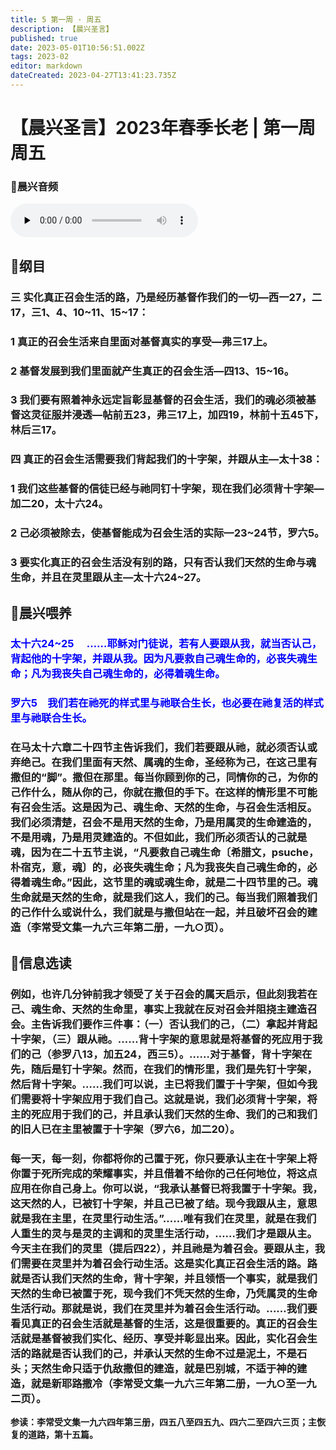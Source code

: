 ```yaml
---
title: 5 第一周 · 周五
description: 【晨兴圣言】
published: true
date: 2023-05-01T10:56:51.002Z
tags: 2023-02
editor: markdown
dateCreated: 2023-04-27T13:41:23.735Z
---
```


# 【晨兴圣言】2023年春季长老 | 第一周周五
### 🎵晨兴音频
<audio id="audio" controls="" preload="none">
      <source id="mp3" src="/2023-02/week1/week1day5.mp3">
</audio>

## 📙纲目

### 三	实化真正召会生活的路，乃是经历基督作我们的一切—西一27，二17，三1、4、10~11、15~17：

### 1	真正的召会生活来自里面对基督真实的享受—弗三17上。

### 2	基督发展到我们里面就产生真正的召会生活—四13、15~16。

### 3	我们要有照着神永远定旨彰显基督的召会生活，我们的魂必须被基督这灵征服并浸透—帖前五23，弗三17上，加四19，林前十五45下，林后三17。

### 四	真正的召会生活需要我们背起我们的十字架，并跟从主—太十38：

### 1	我们这些基督的信徒已经与祂同钉十字架，现在我们必须背十字架—加二20，太十六24。

### 2	己必须被除去，使基督能成为召会生活的实际—23~24节，罗六5。

### 3	要实化真正的召会生活没有别的路，只有否认我们天然的生命与魂生命，并且在灵里跟从主—太十六24~27。

## 📙晨兴喂养

### <font color=blue>**太十六24~25	&emsp;……耶稣对门徒说，若有人要跟从我，就当否认己，背起他的十字架，并跟从我。因为凡要救自己魂生命的，必丧失魂生命；凡为我丧失自己魂生命的，必得着魂生命。**</font>

### <font color=blue>**罗六5&emsp;我们若在祂死的样式里与祂联合生长，也必要在祂复活的样式里与祂联合生长。**</font>

### 在马太十六章二十四节主告诉我们，我们若要跟从祂，就必须否认或弃绝己。在我们里面有天然、属魂的生命，圣经称为己，在这己里有撒但的“脚”。撒但在那里。每当你顾到你的己，同情你的己，为你的己作什么，随从你的己，你就在撒但的手下。在这样的情形里不可能有召会生活。这是因为己、魂生命、天然的生命，与召会生活相反。我们必须清楚，召会不是用天然的生命，乃是用属灵的生命建造的，不是用魂，乃是用灵建造的。不但如此，我们所必须否认的己就是魂，因为在二十五节主说，“凡要救自己魂生命〔希腊文，psuche，朴宿克，意，魂〕的，必丧失魂生命；凡为我丧失自己魂生命的，必得着魂生命。”因此，这节里的魂或魂生命，就是二十四节里的己。魂生命就是天然的生命，就是我们这人，我们的己。每当我们照着我们的己作什么或说什么，我们就是与撒但站在一起，并且破坏召会的建造（李常受文集一九六三年第二册，一九○页）。

## 📙信息选读

### 例如，也许几分钟前我才领受了关于召会的属天启示，但此刻我若在己、魂生命、天然的生命里，事实上我就在反对召会并阻挠主建造召会。主告诉我们要作三件事：（一）否认我们的己，（二）拿起并背起十字架，（三）跟从祂。……背十字架的意思就是将基督的死应用于我们的己（参罗八13，加五24，西三5）。……对于基督，背十字架在先，随后是钉十字架。然而，在我们的情形里，我们是先钉十字架，然后背十字架。……我们可以说，主已将我们置于十字架，但如今我们需要将十字架应用于我们自己。这就是说，我们必须背十字架，将主的死应用于我们的己，并且承认我们天然的生命、我们的己和我们的旧人已在主里被置于十字架（罗六6，加二20）。

### 每一天，每一刻，你都将你的己置于死，你只要承认主在十字架上将你置于死所完成的荣耀事实，并且借着不给你的己任何地位，将这点应用在你自己身上。你可以说，“我承认基督已将我置于十字架。我，这天然的人，已被钉十字架，并且己已被了结。现今我跟从主，意思就是我在主里，在灵里行动生活。”……唯有我们在灵里，就是在我们人重生的灵与是灵的主调和的灵里生活行动，……我们才是跟从主。今天主在我们的灵里（提后四22），并且祂是为着召会。要跟从主，我们需要在灵里并为着召会行动生活。这是实化真正召会生活的路。路就是否认我们天然的生命，背十字架，并且领悟一个事实，就是我们天然的生命已被置于死，现今我们不凭天然的生命，乃凭属灵的生命生活行动。那就是说，我们在灵里并为着召会生活行动。……我们要看见真正的召会生活就是基督的生活，这是很重要的。真正的召会生活就是基督被我们实化、经历、享受并彰显出来。因此，实化召会生活的路就是否认我们的己，并承认天然的生命不过是泥土，不是石头；天然生命只适于仇敌撒但的建造，就是巴别城，不适于神的建造，就是新耶路撒冷（李常受文集一九六三年第二册，一九○至一九二页）。

**参读：李常受文集一九六四年第三册，四五八至四五九、四六二至四六三页；主恢复的道路，第十五篇。**
<!-- Google tag (gtag.js) -->
<script async src="https://www.googletagmanager.com/gtag/js?id=G-1P8709Z16T"></script>
<script>
  window.dataLayer = window.dataLayer || [];
  function gtag(){dataLayer.push(arguments);}
  gtag('js', new Date());

  gtag('config', 'G-1P8709Z16T');
</script>